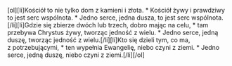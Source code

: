 [ol][li]Kościół to nie tylko dom z kamieni i złota. * Kościół żywy i prawdziwy to jest serc wspólnota. * Jedno serce, jedna dusza, to jest serc wspólnota.[/li][li]Gdzie się zbierze dwóch lub trzech, dobro mając na celu, * tam przebywa Chrystus żywy, tworząc jedność z wielu. * Jedno serce, jedną duszę, tworząc jedność z wielu.[/li][li]Kto się dzieli tym, co ma, z potrzebującymi, * ten wypełnia Ewangelię, niebo czyni z ziemi. * Jedno serce, jedną duszę, niebo czyni z ziemi.[/li][/ol]